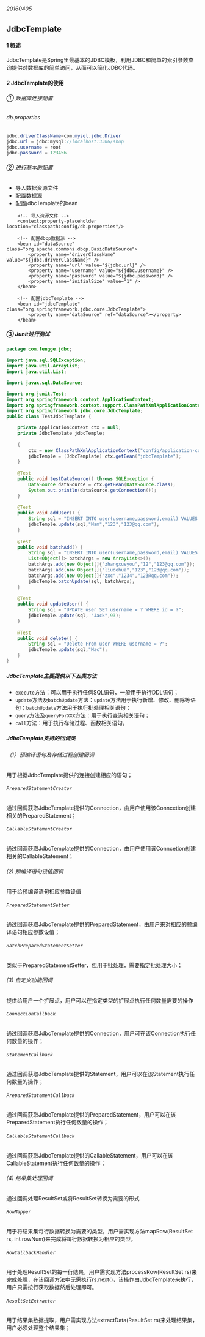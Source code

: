 ###### 20160405  

## JdbcTemplate  
#### 1 概述  
JdbcTemplate是Spring里最基本的JDBC模板，利用JDBC和简单的索引参数查询提供对数据库的简单访问，从而可以简化JDBC代码。  
#### 2 JdbcTemplate的使用  
###### ① 数据库连接配置  
###### db.properties  
```java  
jdbc.driverClassName=com.mysql.jdbc.Driver
jdbc.url = jdbc:mysql://localhost:3306/shop
jdbc.username = root
jdbc.password = 123456
```  
###### ② 进行基本的配置  
* 导入数据资源文件  
* 配置数据源  
* 配置jdbcTemplate的bean  

```
	<!-- 导入资源文件 -->
	<context:property-placeholder location="classpath:config/db.properties"/>
     
	<!-- 配置dbcp数据源 -->
	<bean id="dataSource" class="org.apache.commons.dbcp.BasicDataSource">
		<property name="driverClassName" value="${jdbc.driverClassName}" />
		<property name="url" value="${jdbc.url}" />
		<property name="username" value="${jdbc.username}" />
		<property name="password" value="${jdbc.password}" />
		<property name="initialSize" value="1" />
	</bean>
	 
	<!-- 配置jdbcTemplate -->
	<bean id="jdbcTemplate" class="org.springframework.jdbc.core.JdbcTemplate">
		<property name="dataSource" ref="dataSource"></property>	
	</bean>
```  

##### ③ Junit进行测试   
```java  
package com.fengge.jdbc;

import java.sql.SQLException;
import java.util.ArrayList;
import java.util.List;

import javax.sql.DataSource;

import org.junit.Test;
import org.springframework.context.ApplicationContext;
import org.springframework.context.support.ClassPathXmlApplicationContext;
import org.springframework.jdbc.core.JdbcTemplate;
public class TestJdbcTemplate {

	private ApplicationContext ctx = null;
	private JdbcTemplate jdbcTemple;
	
	{
		ctx = new ClassPathXmlApplicationContext("config/application-context.xml");
		jdbcTemple = (JdbcTemplate) ctx.getBean("jdbcTemplate");
	}
	
	@Test
	public void testDataSource() throws SQLException {
		DataSource dataSource = ctx.getBean(DataSource.class);
		System.out.println(dataSource.getConnection());
	}
	
	@Test
	public void addUser() {
		String sql = "INSERT INTO user(username,password,email) VALUES (?,?,?)";
		jdbcTemple.update(sql,"Mam","123","123@qq.com");
	}
	
	@Test
	public void batchAdd() {
		String sql = "INSERT INTO user(username,password,email) VALUES (?,?,?)";
		List<Object[]> batchArgs = new ArrayList<>();
		batchArgs.add(new Object[]{"zhangxueyou","12","123@qq.com"});
		batchArgs.add(new Object[]{"liudehua","123","123@qq.com"});
		batchArgs.add(new Object[]{"zxc","1234","123@qq.com"});
	    jdbcTemple.batchUpdate(sql, batchArgs);
	}
	
	@Test
	public void updateUser() {
		String sql = "UPDATE user SET username = ? WHERE id = ?";
		jdbcTemple.update(sql, "Jack",93);
	}
	
	@Test
	public void delete() {
		String sql = "Delete From user WHERE username = ?";
		jdbcTemple.update(sql,"Mac");
	}
}
```    

#####  JdbcTemplate主要提供以下五类方法  
* ` execute `方法：可以用于执行任何SQL语句，一般用于执行DDL语句；  
* ` update `方法及` batchUpdate `方法：` update `方法用于执行新增、修改、删除等语句；` batchUpdate `方法用于执行批处理相关语句；   
* ` query `方法及` queryForXXX `方法：用于执行查询相关语句；  
* ` call `方法：用于执行存储过程、函数相关语句。  

##### JdbcTemplate支持的回调类  
###### （1）预编译语句及存储过程创建回调  
用于根据JdbcTemplate提供的连接创建相应的语句；  
###### ` PreparedStatementCreator `   
通过回调获取JdbcTemplate提供的Connection，由用户使用该Conncetion创建相关的PreparedStatement；  
###### ` CallableStatementCreator `    
通过回调获取JdbcTemplate提供的Connection，由用户使用该Conncetion创建相关的CallableStatement；  
###### (2) 预编译语句设值回调  
用于给预编译语句相应参数设值    
###### ` PreparedStatementSetter `   
通过回调获取JdbcTemplate提供的PreparedStatement，由用户来对相应的预编译语句相应参数设值；  
###### ` BatchPreparedStatementSetter `  
类似于PreparedStatementSetter，但用于批处理，需要指定批处理大小；    
###### (3) 自定义功能回调   
提供给用户一个扩展点，用户可以在指定类型的扩展点执行任何数量需要的操作  
###### ` ConnectionCallback `   
通过回调获取JdbcTemplate提供的Connection，用户可在该Connection执行任何数量的操作；  
###### ` StatementCallback `    
通过回调获取JdbcTemplate提供的Statement，用户可以在该Statement执行任何数量的操作；  
###### ` PreparedStatementCallback ` 
通过回调获取JdbcTemplate提供的PreparedStatement，用户可以在该PreparedStatement执行任何数量的操作；  
###### ` CallableStatementCallback `  
通过回调获取JdbcTemplate提供的CallableStatement，用户可以在该CallableStatement执行任何数量的操作；   
###### (4) 结果集处理回调  
通过回调处理ResultSet或将ResultSet转换为需要的形式   
###### ` RowMapper `  
用于将结果集每行数据转换为需要的类型，用户需实现方法mapRow(ResultSet rs, int rowNum)来完成将每行数据转换为相应的类型。  
###### ` RowCallbackHandler `  
用于处理ResultSet的每一行结果，用户需实现方法processRow(ResultSet rs)来完成处理，在该回调方法中无需执行rs.next()，该操作由JdbcTemplate来执行，用户只需按行获取数据然后处理即可。    
###### ` ResultSetExtractor `  
用于结果集数据提取，用户需实现方法extractData(ResultSet rs)来处理结果集，用户必须处理整个结果集；  









